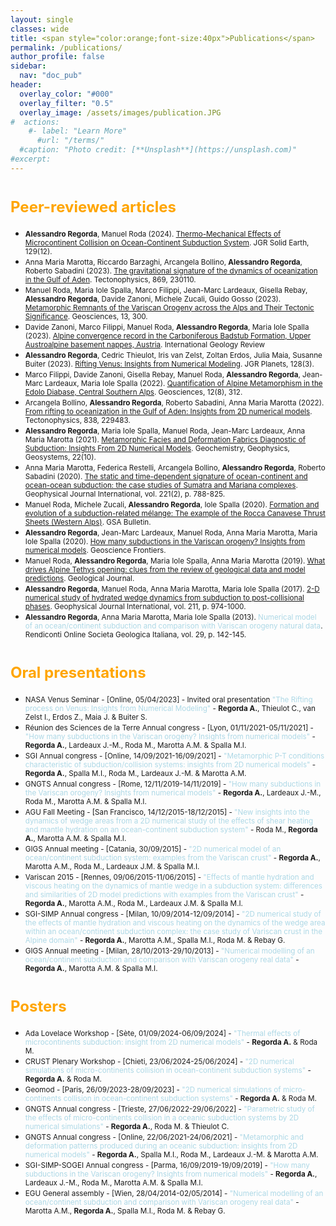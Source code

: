 ```yaml
---
layout: single
classes: wide
title: <span style="color:orange;font-size:40px">Publications</span>
permalink: /publications/
author_profile: false
sidebar:
  nav: "doc_pub"
header:
  overlay_color: "#000"
  overlay_filter: "0.5"
  overlay_image: /assets/images/publication.JPG
#  actions:
    #- label: "Learn More"
      #url: "/terms/"
  #caption: "Photo credit: [**Unsplash**](https://unsplash.com)"
#excerpt: 
---
```


# <span style="color:orange;font-size:24px">Peer-reviewed articles</span>

<ul>

<li><small><b>Alessandro Regorda</b>, Manuel Roda (2024).  <a href="https://agupubs.onlinelibrary.wiley.com/doi/10.1029/2024JB029908" target="_blank">Thermo-Mechanical Effects of Microcontinent Collision on Ocean-Continent Subduction System</a>. JGR Solid Earth, 129(12).</small></li>

<li><small>Anna Maria Marotta, Riccardo Barzaghi, Arcangela Bollino, <b>Alessandro Regorda</b>, Roberto Sabadini (2023). <a href="https://www.sciencedirect.com/science/article/abs/pii/S0040195123004080" target="_blank">The gravitational signature of the dynamics of oceanization in the Gulf of Aden</a>. Tectonophysics, 869, 230110.</small></li>

<li><small>Manuel Roda, Maria Iole Spalla, Marco Filippi, Jean-Marc Lardeaux, Gisella Rebay, <b>Alessandro Regorda</b>, Davide Zanoni, Michele Zucali, Guido Gosso (2023). <a href="https://www.mdpi.com/2076-3263/13/10/300" target="_blank">Metamorphic Remnants of the Variscan Orogeny across the Alps and Their Tectonic Significance</a>. Geosciences, 13, 300.</small></li>

<li><small>Davide Zanoni, Marco Filippi, Manuel Roda, <b>Alessandro Regorda</b>, Maria Iole Spalla (2023). <a href="https://www.tandfonline.com/doi/full/10.1080/00206814.2023.2206443" target="_blank">Alpine convergence record in the Carboniferous Badstub Formation, Upper Austroalpine basement nappes, Austria</a>. International Geology Review</small></li>

<li><small><b>Alessandro Regorda</b>, Cedric Thieulot, Iris van Zelst, Zoltan Erdos, Julia Maia, Susanne Buiter (2023). <a href="https://agupubs.onlinelibrary.wiley.com/doi/10.1029/2022JE007588" target="_blank">Rifting Venus: Insights from Numerical Modeling</a>. JGR Planets, 128(3).</small></li>

<li><small>Marco Filippi, Davide Zanoni, Gisella Rebay, Manuel Roda, <b>Alessandro Regorda</b>, Jean-Marc Lardeaux, Maria Iole Spalla (2022). <a href="https://www.mdpi.com/2076-3263/12/8/312" target="_blank">Quantification of Alpine Metamorphism in the Edolo Diabase, Central Southern Alps</a>. Geosciences, 12(8), 312.</small></li>

<li><small>Arcangela Bollino, <b>Alessandro Regorda</b>, Roberto Sabadini, Anna Maria Marotta (2022). <a href="https://www.sciencedirect.com/science/article/pii/S0040195122002773#!" target="_blank">From rifting to oceanization in the Gulf of Aden: Insights from 2D numerical models</a>. Tectonophysics, 838, 229483.</small></li>

<li><small><b>Alessandro Regorda</b>, Maria Iole Spalla, Manuel Roda, Jean-Marc Lardeaux, Anna Maria Marotta (2021). <a href="https://agupubs.onlinelibrary.wiley.com/doi/10.1029/2021GC009899" target="_blank">Metamorphic Facies and Deformation Fabrics Diagnostic of Subduction: Insights From 2D Numerical Models</a>. Geochemistry, Geophysics, Geosystems, 22(10).</small></li>

<li><small>Anna Maria Marotta, Federica Restelli, Arcangela Bollino, <b>Alessandro Regorda</b>, Roberto Sabadini (2020). <a href="https://academic.oup.com/gji/article/221/2/788/5707408" target="_blank">The static and time-dependent signature of ocean-continent and ocean-ocean subduction: the case studies of Sumatra and Mariana complexes</a>. Geophysical Journal International, vol. 221(2), p. 788-825.</small></li>

<li><small>Manuel Roda, Michele Zucali, <b>Alessandro Regorda</b>, Iole Spalla (2020). <a href="https://pubs.geoscienceworld.org/gsa/gsabulletin/article-abstract/132/3-4/884/573579/Formation-and-evolution-of-a-subduction-related?redirectedFrom=fulltext" target="_blank">Formation and evolution of a subduction-related mélange: The example of the Rocca Canavese Thrust Sheets (Western Alps)</a>. GSA Bulletin.</small></li>

<li><small><b>Alessandro Regorda</b>, Jean-Marc Lardeaux, Manuel Roda, Anna Maria Marotta, Maria Iole Spalla (2020). <a href="https://www.sciencedirect.com/science/article/pii/S1674987119302002?via%253Dihub" target="_blank">How many subductions in the Variscan orogeny? Insights from numerical models</a>. Geoscience Frontiers.</small></li>

<li><small>Manuel Roda, <b>Alessandro Regorda</b>, Maria Iole Spalla, Anna Maria Marotta (2019). <a href="https://onlinelibrary.wiley.com/doi/10.1002/gj.3316" target="_blank">What drives Alpine Tethys opening: clues from the review of geological data and model predictions</a>. Geological Journal.</small></li>

<li><small><b>Alessandro Regorda</b>, Manuel Roda, Anna Maria Marotta, Maria Iole Spalla (2017). <a href="https://academic.oup.com/gji/article/211/2/952/4062160" target="_blank">2-D numerical study of hydrated wedge dynamics from subduction to post-collisional phases</a>. Geophysical Journal International, vol. 211, p. 974-1000.</small></li>

<li><small><b>Alessandro Regorda</b>, Anna Maria Marotta, Maria Iole Spalla (2013). <span style="color:lightblue">Numerical model of an ocean/continent subduction and comparison with Variscan orogeny natural data</span>. Rendiconti Online Societa Geologica Italiana, vol. 29, p. 142-145.</small></li>

</ul>

# <span style="color:orange;font-size:24px">Oral presentations</span>

<ul>

<li><small>NASA Venus Seminar - [Online, 05/04/2023] - Invited oral presentation <span style="color:lightblue">"The Rifting process on Venus: Insights from Numerical Modeling"</span> - <b>Regorda A.</b>, Thieulot C., van Zelst I., Erdos Z., Maia J. & Buiter S.</small></li>

<li><small>Réunion des Sciences de la Terre Annual congress - [Lyon, 01/11/2021-05/11/2021] - <span style="color:lightblue">"How many subductions in the Variscan orogeny? Insights from numerical models"</span> - <b>Regorda A.</b>, Lardeaux J.-M., Roda M., Marotta A.M. & Spalla M.I.</small></li>

<li><small>SGI Annual congress - [Online, 14/09/2021-16/09/2021] - <span style="color:lightblue">"Metamorphic P-T conditions characteristic of subduction/collision systems: insights from 2D numerical models"</span> - <b>Regorda A.</b>, Spalla M.I., Roda M., Lardeaux J.-M. & Marotta A.M.</small></li>

<li><small>GNGTS Annual congress - [Rome, 12/11/2019-14/11/2019] - <span style="color:lightblue">"How many subductions in the Variscan orogeny? Insights from numerical models"</span> - <b>Regorda A.</b>, Lardeaux J.-M., Roda M., Marotta A.M. & Spalla M.I.</small></li>

<li><small>AGU Fall Meeting - [San Francisco, 14/12/2015-18/12/2015] - <span style="color:lightblue">"New insights into the dynamics of wedge areas from a 2D numerical study of the effects of shear heating and mantle hydration on an ocean-continent subduction system"</span> - Roda M., <b>Regorda A.</b>, Marotta A.M. & Spalla M.I.</small></li>

<li><small>GIGS Annual meeting - [Catania, 30/09/2015] - <span style="color:lightblue">"2D numerical model of an ocean/continent subduction system: examples from the Variscan crust"</span> - <b>Regorda A.</b>, Marotta A.M., Roda M., Lardeaux J.M. & Spalla M.I.</small></li>

<li><small>Variscan 2015 - [Rennes, 09/06/2015-11/06/2015] - <span style="color:lightblue">"Effects of mantle hydration and viscous heating on the dynamics of mantle wedge in a subduction system: differences and similarities of 2D model predictions with examples from the Variscan crust"</span> - <b>Regorda A.</b>, Marotta A.M., Roda M., Lardeaux J.M. & Spalla M.I.</small></li>

<li><small>SGI-SIMP Annual congress - [Milan, 10/09/2014-12/09/2014] - <span style="color:lightblue">"2D numerical study of the effects of mantle hydration and viscous heating on the dynamics of the wedge area within an ocean/continent subduction complex: the case study of Variscan crust in the Alpine domain"</span> - <b>Regorda A.</b>, Marotta A.M., Spalla M.I., Roda M. & Rebay G.</small></li>

<li><small>GIGS Annual meeting - [Milan, 28/10/2013-29/10/2013] - <span style="color:lightblue">"Numerical modelling of an ocean/continent subduction and comparison with Variscan orogeny real data"</span> - <b>Regorda A.</b>, Marotta A.M. & Spalla M.I.</small></li>

</ul>

# <span style="color:orange;font-size:24px">Posters</span>

<ul>

<li><small>Ada Lovelace Workshop - [Sète, 01/09/2024-06/09/2024] - <span style="color:lightblue">"Thermal effects of microcontinents subduction: insight
from 2D numerical models"</span> - <b>Regorda A.</b> & Roda M.</small></li>

<li><small>CRUST Plenary Workshop - [Chieti, 23/06/2024-25/06/2024] - <span style="color:lightblue">"2D numerical simulations of micro-continents collision
in ocean-continent subduction systems"</span> - <b>Regorda A.</b> & Roda M.</small></li>

<li><small>Geomod - [Paris, 26/09/2023-28/09/2023] - <span style="color:lightblue">"2D numerical simulations of micro-continents collision in ocean-continent subduction systems"</span> - <b>Regorda A.</b> & Roda M.</small></li>

<li><small>GNGTS Annual congress - [Trieste, 27/06/2022-29/06/2022] - <span style="color:lightblue">"Parametric study of the effects of micro-continents collision in a oceanic subduction systems by 2D numerical simulations"</span> - <b>Regorda A.</b>, Roda M. & Thieulot C.</small></li>

<li><small>GNGTS Annual congress - [Online, 22/06/2021-24/06/2021] - <span style="color:lightblue">"Metamorphic and deformation patterns produced during an oceanic subduction: insights from 2D numerical models"</span> - <b>Regorda A.</b>, Spalla M.I., Roda M., Lardeaux J.-M. & Marotta A.M.</small></li>

<li><small>SGI-SIMP-SOGEI Annual congress - [Parma, 16/09/2019-19/09/2019] - <span style="color:lightblue">"How many subductions in the Variscan orogeny? Insights from numerical models"</span> - <b>Regorda A.</b>, Lardeaux J.-M., Roda M., Marotta A.M. & Spalla M.I.</small></li>

<li><small>EGU General assembly - [Wien, 28/04/2014-02/05/2014] - <span style="color:lightblue">"Numerical modelling of an ocean/continent subduction and comparison with Variscan orogeny real data"</span> - Marotta A.M., <b>Regorda A.</b>, Spalla M.I., Roda M. & Rebay G.</small></li>

</ul>